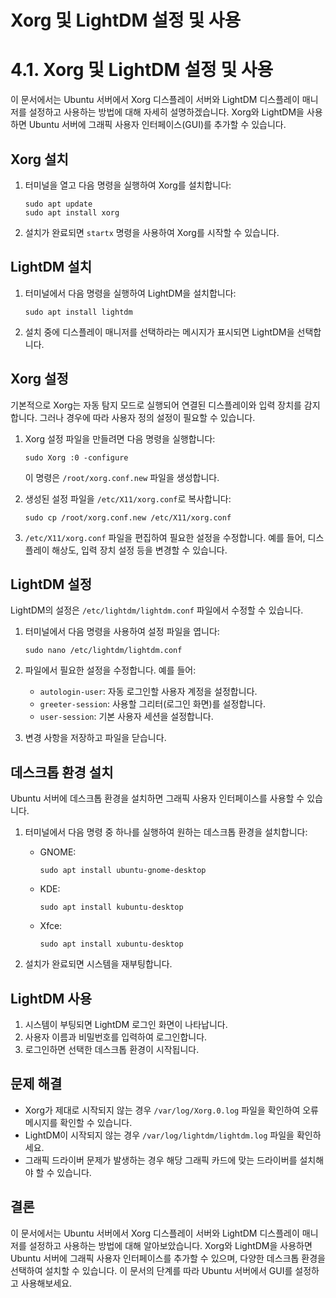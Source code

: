 # Xorg 및 LightDM 설정 및 사용

# 4.1. Xorg 및 LightDM 설정 및 사용

이 문서에서는 Ubuntu 서버에서 Xorg 디스플레이 서버와 LightDM 디스플레이 매니저를 설정하고 사용하는 방법에 대해 자세히 설명하겠습니다. Xorg와 LightDM을 사용하면 Ubuntu 서버에 그래픽 사용자 인터페이스(GUI)를 추가할 수 있습니다.

## Xorg 설치

1. 터미널을 열고 다음 명령을 실행하여 Xorg를 설치합니다:
    
    ```
    sudo apt update
    sudo apt install xorg
    
    ```
    
2. 설치가 완료되면 `startx` 명령을 사용하여 Xorg를 시작할 수 있습니다.

## LightDM 설치

1. 터미널에서 다음 명령을 실행하여 LightDM을 설치합니다:
    
    ```
    sudo apt install lightdm
    
    ```
    
2. 설치 중에 디스플레이 매니저를 선택하라는 메시지가 표시되면 LightDM을 선택합니다.

## Xorg 설정

기본적으로 Xorg는 자동 탐지 모드로 실행되어 연결된 디스플레이와 입력 장치를 감지합니다. 그러나 경우에 따라 사용자 정의 설정이 필요할 수 있습니다.

1. Xorg 설정 파일을 만들려면 다음 명령을 실행합니다:
    
    ```
    sudo Xorg :0 -configure
    
    ```
    
    이 명령은 `/root/xorg.conf.new` 파일을 생성합니다.
    
2. 생성된 설정 파일을 `/etc/X11/xorg.conf`로 복사합니다:
    
    ```
    sudo cp /root/xorg.conf.new /etc/X11/xorg.conf
    
    ```
    
3. `/etc/X11/xorg.conf` 파일을 편집하여 필요한 설정을 수정합니다. 예를 들어, 디스플레이 해상도, 입력 장치 설정 등을 변경할 수 있습니다.

## LightDM 설정

LightDM의 설정은 `/etc/lightdm/lightdm.conf` 파일에서 수정할 수 있습니다.

1. 터미널에서 다음 명령을 사용하여 설정 파일을 엽니다:
    
    ```
    sudo nano /etc/lightdm/lightdm.conf
    
    ```
    
2. 파일에서 필요한 설정을 수정합니다. 예를 들어:
    - `autologin-user`: 자동 로그인할 사용자 계정을 설정합니다.
    - `greeter-session`: 사용할 그리터(로그인 화면)를 설정합니다.
    - `user-session`: 기본 사용자 세션을 설정합니다.
3. 변경 사항을 저장하고 파일을 닫습니다.

## 데스크톱 환경 설치

Ubuntu 서버에 데스크톱 환경을 설치하면 그래픽 사용자 인터페이스를 사용할 수 있습니다.

1. 터미널에서 다음 명령 중 하나를 실행하여 원하는 데스크톱 환경을 설치합니다:
    - GNOME:
        
        ```
        sudo apt install ubuntu-gnome-desktop
        
        ```
        
    - KDE:
        
        ```
        sudo apt install kubuntu-desktop
        
        ```
        
    - Xfce:
        
        ```
        sudo apt install xubuntu-desktop
        
        ```
        
2. 설치가 완료되면 시스템을 재부팅합니다.

## LightDM 사용

1. 시스템이 부팅되면 LightDM 로그인 화면이 나타납니다.
2. 사용자 이름과 비밀번호를 입력하여 로그인합니다.
3. 로그인하면 선택한 데스크톱 환경이 시작됩니다.

## 문제 해결

- Xorg가 제대로 시작되지 않는 경우 `/var/log/Xorg.0.log` 파일을 확인하여 오류 메시지를 확인할 수 있습니다.
- LightDM이 시작되지 않는 경우 `/var/log/lightdm/lightdm.log` 파일을 확인하세요.
- 그래픽 드라이버 문제가 발생하는 경우 해당 그래픽 카드에 맞는 드라이버를 설치해야 할 수 있습니다.

## 결론

이 문서에서는 Ubuntu 서버에서 Xorg 디스플레이 서버와 LightDM 디스플레이 매니저를 설정하고 사용하는 방법에 대해 알아보았습니다. Xorg와 LightDM을 사용하면 Ubuntu 서버에 그래픽 사용자 인터페이스를 추가할 수 있으며, 다양한 데스크톱 환경을 선택하여 설치할 수 있습니다. 이 문서의 단계를 따라 Ubuntu 서버에서 GUI를 설정하고 사용해보세요.